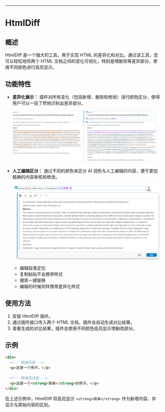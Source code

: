 
---

# HtmlDiff

## 概述

HtmlDiff 是一个强大的工具，用于实现 HTML 的差异化和对比。通过该工具，您可以轻松地将两个 HTML 文档之间的变化可视化，特别是增删改等差异部分，使用不同颜色进行高亮显示。

## 功能特性

- **差异化展示：** 插件对所有变化（包括新增、删除和修改）进行颜色区分，使得用户可以一目了然地识别出差异部分。

  ![差异化展示](./img/img1.png)

- **人工编辑区分：** 通过不同的颜色来区分 AI 润色与人工编辑的内容，便于更加精确的内容审核和修改。

  ![人工编辑区分](./img/img2.png)
  - 编辑段落定位
  - 复制粘贴不会携带样式
  - 搜索一键替换
  - 编辑的时候同样携带差异化样式

## 使用方法

1. 安装 HtmlDiff 插件。
2. 通过插件接口传入两个 HTML 文档，插件会自动生成对比结果。
3. 查看生成的对比结果，插件会使用不同颜色高亮显示增删改部分。

## 示例

```html
<div>
  <!-- 原始内容 -->
  <p>这是一个例子。</p>

  <!-- 修改后内容 -->
  <p>这是一个<strong>简单</strong>的例子。</p>
</div>
```

在上述示例中，HtmlDiff 将高亮显示 `<strong>简单</strong>` 作为新增内容，并显示与原始内容的区别。

